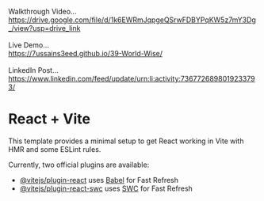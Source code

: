Walkthrough Video...<br>https://drive.google.com/file/d/1k6EWRmJqpgeQSrwFDBYPqKW5z7mY3Dg_/view?usp=drive_link
<br><br>
Live Demo...<br>https://7ussains3eed.github.io/39-World-Wise/
<br><br>
LinkedIn Post...<br>https://www.linkedin.com/feed/update/urn:li:activity:7367726898019233793/

# React + Vite

This template provides a minimal setup to get React working in Vite with HMR and some ESLint rules.

Currently, two official plugins are available:

- [@vitejs/plugin-react](https://github.com/vitejs/vite-plugin-react/blob/main/packages/plugin-react/README.md) uses [Babel](https://babeljs.io/) for Fast Refresh
- [@vitejs/plugin-react-swc](https://github.com/vitejs/vite-plugin-react-swc) uses [SWC](https://swc.rs/) for Fast Refresh
